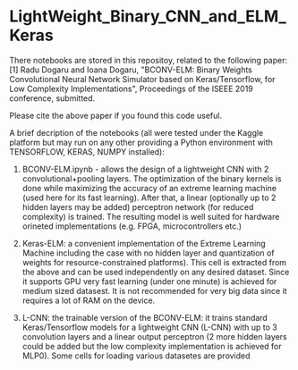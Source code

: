 # LightWeight_Binary_CNN_and_ELM_Keras

There notebooks are stored in this repositoy, related to the following paper:
[1] Radu Dogaru and Ioana Dogaru, "BCONV-ELM: Binary Weights Convolutional Neural Network Simulator based on Keras/Tensorflow, for Low Complexity Implementations", Proceedings of the ISEEE 2019 conference, submitted. 

Please cite the above paper if you found this code useful. 

A brief decription of the notebooks (all were tested under the Kaggle platform but may run on any other providing 
a Python environment with TENSORFLOW, KERAS, NUMPY installed): 

1) BCONV-ELM.ipynb  - allows the design of a lightweight CNN with 2 convolutional+pooling layers. 
The optimization of the binary kernels is done while maximizing the accuracy of an extreme learning 
machine (used here for its fast learning). After that, a linear (optionally up to 2 hidden layers may be added) 
perceptron network (for reduced complexity) is trained. The resulting model is well suited for 
hardware orineted implementations (e.g. FPGA, microcontrollers etc.) 

2) Keras-ELM: a convenient implementation of the Extreme Learning Machine including the case with no hidden layer and 
quantization of weights for resource-constrained platforms). This cell is extracted from the above and can be 
used independently on any desired dataset. Since it supports GPU very fast learning (under one minute) is achieved 
for medium sized datasest. It is not recommended for very big data since it requires a lot of RAM on the device. 

3) L-CNN:  the trainable version of the BCONV-ELM: it trains standard Keras/Tensorflow models for 
a lightweight CNN (L-CNN) with up to 3 convolution layers and a linear output perceptron (2 more hidden layers 
could be added but the low complexity implementation is achieved for MLP0). 
Some cells for loading various datasetes are provided


